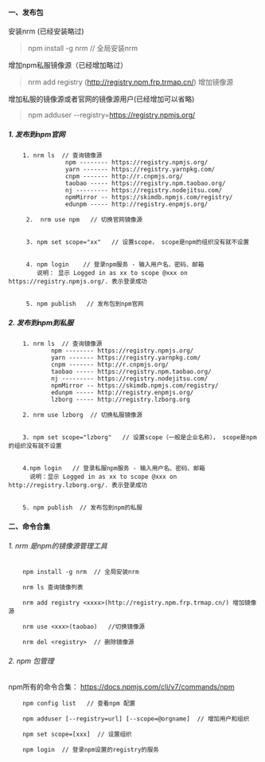 #### 一、发布包

安装nrm (已经安装略过)
>  npm install -g nrm  // 全局安装nrm

增加npm私服镜像源（已经增加略过）
> nrm add registry <xxxx>(http://registry.npm.frp.trmap.cn/) 增加镜像源

增加私服的镜像源或者官网的镜像源用户(已经增加可以省略)
> npm adduser --registry=https://registry.npmjs.org/

##### 1. 发布到npm官网
``` 
    1. nrm ls  // 查询镜像源  
                npm -------- https://registry.npmjs.org/
                yarn ------- https://registry.yarnpkg.com/
                cnpm ------- http://r.cnpmjs.org/
                taobao ----- https://registry.npm.taobao.org/
                nj --------- https://registry.nodejitsu.com/
                npmMirror -- https://skimdb.npmjs.com/registry/
                edunpm ----- http://registry.enpmjs.org/ 
     
     2.  nrm use npm   // 切换官网镜像源
     
     
     3. npm set scope="xx"   // 设置scope， scope是npm的组织没有就不设置
     
        
     4. npm login    // 登录npm服务 - 输入用户名、密码、邮箱
        说明： 显示 Logged in as xx to scope @xxx on https://registry.npmjs.org/. 表示登录成功
    
     
     5. npm publish   // 发布包到npm官网

```

##### 2. 发布到npm到私服
``` 
    1. nrm ls  // 查询镜像源
            npm -------- https://registry.npmjs.org/
            yarn ------- https://registry.yarnpkg.com/
            cnpm ------- http://r.cnpmjs.org/
            taobao ----- https://registry.npm.taobao.org/
            nj --------- https://registry.nodejitsu.com/
            npmMirror -- https://skimdb.npmjs.com/registry/
            edunpm ----- http://registry.enpmjs.org/
            lzborg ----- http://registry.lzborg.org
    
    2. nrm use lzborg  // 切换私服镜像源
    
    
    3. npm set scope="lzborg"   // 设置scope（一般是企业名称）， scope是npm的组织没有就不设置
    
       
    4.npm login   // 登录私服npm服务 - 输入用户名、密码、邮箱
      说明：显示 Logged in as xx to scope @xxx on http://registry.lzborg.org/. 表示登录成功
    
    
    5. npm publish  // 发布包到npm的私服

```


#### 二、命令合集

###### 1. nrm 是npm的镜像源管理工具
```
    npm install -g nrm  // 全局安装nrm

    nrm ls 查询镜像列表

    nrm add registry <xxxx>(http://registry.npm.frp.trmap.cn/) 增加镜像源

    nrm use <xxx>(taobao)   //切换镜像源 

    nrm del <registry>  // 删除镜像源

```

###### 2. npm 包管理
npm所有的命令合集： https://docs.npmjs.com/cli/v7/commands/npm
```
    npm config list   // 查看npm 配置

    npm adduser [--registry=url] [--scope=@orgname]  // 增加用户和组织
     
    npm set scope=[xxx]  // 设置组织

    npm login  // 登录npm设置的registry的服务

```
